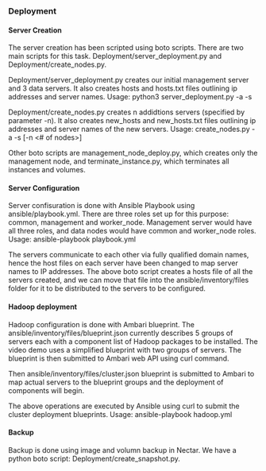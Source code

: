### Deployment    
#### Server Creation
The server creation has been scripted using boto scripts. There are two main scripts for this task. Deployment/server_deployment.py and Deployment/create_nodes.py.

Deployment/server_deployment.py creates our initial management server and 3 data servers. It also creates hosts and hosts.txt files outlining ip addresses and server names. Usage: python3 server_deployment.py -a <EC2 Access Key> -s <EC2 Secret Key>

Deployment/create_nodes.py creates n addidtions servers (specified by parameter -n). It also creates new_hosts and new_hosts.txt files outlining ip addresses and server names of the new servers. Usage: create_nodes.py -a <EC2 Access Key> -s <EC2 Secret Key> [-n <# of nodes>]

Other boto scripts are management_node_deploy.py, which creates only the management node, and terminate_instance.py, which terminates all instances and volumes. 

#### Server Configuration
Server confisuration is done with Ansible Playbook using ansible/playbook.yml. There are three roles set up for this purpose: common, management and worker_node. Management server would have all three roles, and data nodes would have common and worker_node roles. Usage: ansible-playbook playbook.yml

The servers communicate to each other via fully qualified domain names, hence the host files on each server have been changed to map server names to IP addresses. The above boto script creates a hosts file of all the servers created, and we can move that file into the ansible/inventory/files folder for it to be distributed to the servers to be configured.

#### Hadoop deployment
Hadoop configuration is done with Ambari blueprint. The ansible/inventory/files/blueprint.json currently describes 5 groups of servers each with a component list of Hadoop packages to be installed. The video demo uses a simplified blueprint with two groups of servers. The blueprint is then submitted to Ambari web API using curl command.

Then ansible/inventory/files/cluster.json blueprint is submitted to Ambari to map actual servers to the blueprint groups and the deployment of components will begin.

The above operations are executed by Ansible using curl to submit the cluster deployment blueprints. Usage: ansible-playbook hadoop.yml

#### Backup
Backup is done using image and volumn backup in Nectar. We have a python boto script: Deployment/create_snapshot.py.
